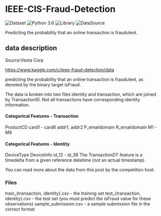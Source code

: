 # IEEE-CIS-Fraud-Detection

![Dataset](https://img.shields.io/badge/Dataset-Kaggle-blue.svg)  ![Python 3.6](https://img.shields.io/badge/Python-3.6-brightgreen.svg)  ![Library](https://img.shields.io/badge/Library-sklearn&Xgboost-orange.svg)  ![DataSource](https://img.shields.io/badge/DataSource-Vesta_crop-cyan.svg)

Predicting the probability that an online transaction is fraudulent.

## data description
Source:Vesta Corp

https://www.kaggle.com/c/ieee-fraud-detection/data

predicting the probability that an online transaction is fraudulent, as denoted by the binary target isFraud.

The data is broken into two files identity and transaction, which are joined by TransactionID. Not all transactions have corresponding identity information.

#### Categorical Features - Transaction
ProductCD
card1 - card6
addr1, addr2
P_emaildomain
R_emaildomain
M1 - M9
#### Categorical Features - Identity
DeviceType
DeviceInfo
id_12 - id_38
The TransactionDT feature is a timedelta from a given reference datetime (not an actual timestamp).

You can read more about the data from this post by the competition host.

### Files
train_{transaction, identity}.csv - the training set
test_{transaction, identity}.csv - the test set (you must predict the isFraud value for these observations)
sample_submission.csv - a sample submission file in the correct format
